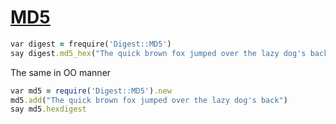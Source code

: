 [1]: https://rosettacode.org/wiki/MD5

# [MD5][1]

```ruby
var digest = frequire('Digest::MD5')
say digest.md5_hex("The quick brown fox jumped over the lazy dog's back")
```


The same in OO manner

```ruby
var md5 = require('Digest::MD5').new
md5.add("The quick brown fox jumped over the lazy dog's back")
say md5.hexdigest
```
